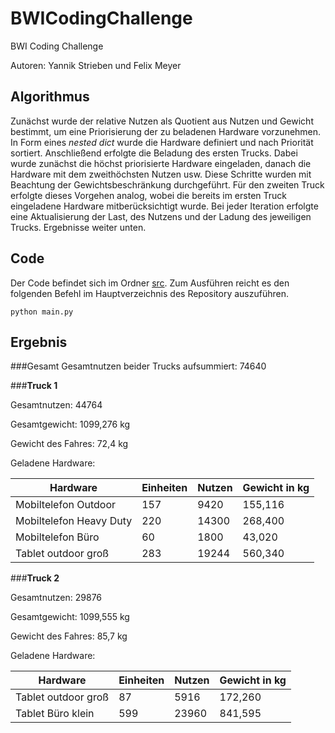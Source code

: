 # BWICodingChallenge
BWI Coding Challenge 

Autoren: Yannik Strieben und Felix Meyer

## Algorithmus
Zunächst wurde der relative Nutzen als Quotient aus Nutzen und Gewicht bestimmt, um eine Priorisierung der zu beladenen Hardware
vorzunehmen. In Form eines *nested dict* wurde die Hardware definiert und nach Priorität sortiert. Anschließend erfolgte
die Beladung des ersten Trucks. Dabei wurde zunächst die höchst priorisierte Hardware eingeladen, danach die Hardware mit 
dem zweithöchsten Nutzen usw. Diese Schritte wurden mit Beachtung der Gewichtsbeschränkung durchgeführt. Für den zweiten
Truck erfolgte dieses Vorgehen analog, wobei die bereits im ersten Truck eingeladene Hardware mitberücksichtigt wurde.
Bei jeder Iteration erfolgte eine Aktualisierung der Last, des Nutzens und der Ladung des jeweiligen Trucks. Ergebnisse 
weiter unten.

## Code
Der Code befindet sich im Ordner [src](src). Zum Ausführen reicht es den folgenden Befehl 
im Hauptverzeichnis des Repository auszuführen.

```shell script
python main.py
```

## Ergebnis
###Gesamt
Gesamtnutzen beider Trucks aufsummiert: 74640

###**Truck 1**

Gesamtnutzen: 44764

Gesamtgewicht: 1099,276 kg

Gewicht des Fahres: 72,4 kg

Geladene Hardware:


| Hardware      | Einheiten        | Nutzen | Gewicht in kg
| ------------- |-------------  | ----- | ----- 
| Mobiltelefon Outdoor | 157 | 9420 | 155,116
| Mobiltelefon Heavy Duty | 220      |   14300 | 268,400
| Mobiltelefon Büro | 60      |    1800 | 43,020
| Tablet outdoor groß | 283 | 19244 | 560,340


###**Truck 2**

Gesamtnutzen: 29876

Gesamtgewicht: 1099,555 kg

Gewicht des Fahres: 85,7 kg

Geladene Hardware: 


| Hardware      | Einheiten        | Nutzen | Gewicht in kg
| ------------- |-------------  | ----- | ----- 
| Tablet outdoor groß | 87 | 5916 | 172,260
| Tablet Büro klein | 599      |   23960 | 841,595
